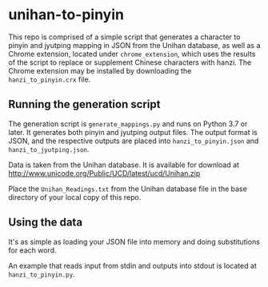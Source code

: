 # unihan-to-pinyin
This repo is comprised of a simple script that generates a character to pinyin and jyutping mapping
in JSON from the Unihan database, as well as a Chrome extension, located under `chrome_extension`,
which uses the results of the script to replace or supplement Chinese characters with hanzi. The
Chrome extension may be installed by downloading the `hanzi_to_pinyin.crx` file.

## Running the generation script
The generation script is `generate_mappings.py` and runs on Python 3.7 or later. It generates both
pinyin and jyutping output files. The output format is JSON, and the respective outputs are placed
into `hanzi_to_pinyin.json` and `hanzi_to_jyutping.json`.

Data is taken from the Unihan database. It is available for download at http://www.unicode.org/Public/UCD/latest/ucd/Unihan.zip

Place the `Unihan_Readings.txt` from the Unihan database file in the base directory of your local
copy of this repo.

## Using the data
It's as simple as loading your JSON file into memory and doing substitutions for each word.

An example that reads input from stdin and outputs into stdout is located at `hanzi_to_pinyin.py`.